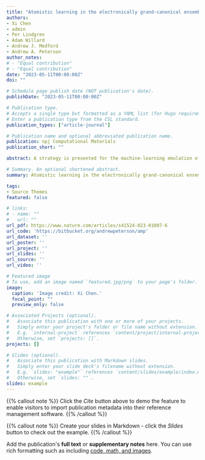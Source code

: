 ```yaml
---
title: "Atomistic learning in the electronically grand-canonical ensemble"
authors:
- Xi Chen
- admin
- Per Lindgren
- Adam Willard
- Andrew J. Medford
- Andrew A. Peterson
author_notes:
# - "Equal contribution"
# - "Equal contribution"
date: "2023-05-11T00:00:00Z"
doi: ""

# Schedule page publish date (NOT publication's date).
publishDate: "2023-05-11T00:00:00Z"

# Publication type.
# Accepts a single type but formatted as a YAML list (for Hugo requirements).
# Enter a publication type from the CSL standard.
publication_types: ["article-journal"]

# Publication name and optional abbreviated publication name.
publication: npj Computational Materials
publication_short: ""

abstract: A strategy is presented for the machine-learning emulation of electronic structure calculations carried out in the electronically grand-canonical ensemble. The approach relies upon a dual-learning scheme, where both the system charge and the system energy are predicted for each image. The scheme is shown to be capable of emulating basic electrochemical reactions at a range of potentials, and coupling it with a bootstrap-ensemble approach gives reasonable estimates of the prediction uncertainty. The method is also demonstrated to accelerate saddle-point searches, and to extrapolate to systems with one to five water layers. We anticipate that this method will allow for larger length- and time-scale simulations necessary for electrochemical simulations.

# Summary. An optional shortened abstract.
summary: Atomistic learning in the electronically grand-canonical ensemble..

tags:
- Source Themes
featured: false

# links:
# - name: ""
#   url: ""
url_pdf: https://www.nature.com/articles/s41524-023-01007-6
url_code: 'https://bitbucket.org/andrewpeterson/amp'
url_dataset: ''
url_poster: ''
url_project: ''
url_slides: ''
url_source: ''
url_video: ''

# Featured image
# To use, add an image named `featured.jpg/png` to your page's folder. 
image:
  caption: 'Image credit: Xi Chen.'
  focal_point: ""
  preview_only: false

# Associated Projects (optional).
#   Associate this publication with one or more of your projects.
#   Simply enter your project's folder or file name without extension.
#   E.g. `internal-project` references `content/project/internal-project/index.md`.
#   Otherwise, set `projects: []`.
projects: []

# Slides (optional).
#   Associate this publication with Markdown slides.
#   Simply enter your slide deck's filename without extension.
#   E.g. `slides: "example"` references `content/slides/example/index.md`.
#   Otherwise, set `slides: ""`.
slides: example
---
```


{{% callout note %}}
Click the *Cite* button above to demo the feature to enable visitors to import publication metadata into their reference management software.
{{% /callout %}}

{{% callout note %}}
Create your slides in Markdown - click the *Slides* button to check out the example.
{{% /callout %}}

Add the publication's **full text** or **supplementary notes** here. You can use rich formatting such as including [code, math, and images](https://docs.hugoblox.com/content/writing-markdown-latex/).
